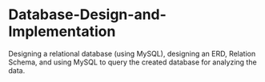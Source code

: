 # Database-Design-and-Implementation
Designing a relational database (using MySQL), designing an ERD, Relation Schema, and using MySQL to query the created database for analyzing the data.
